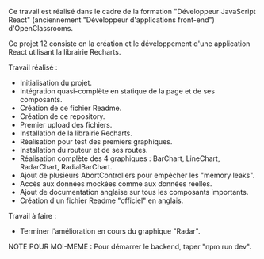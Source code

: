Ce travail est réalisé dans le cadre de la formation "Développeur JavaScript React" (anciennement "Développeur d'applications front-end") d'OpenClassrooms.

Ce projet 12 consiste en la création et le développement d'une application React utilisant la librairie Recharts.

Travail réalisé :
- Initialisation du projet.
- Intégration quasi-complète en statique de la page et de ses composants.
- Création de ce fichier Readme.
- Création de ce repository.
- Premier upload des fichiers.
- Installation de la librairie Recharts.
- Réalisation pour test des premiers graphiques.
- Installation du routeur et de ses routes.
- Réalisation complète des 4 graphiques : BarChart, LineChart, RadarChart, RadialBarChart.
- Ajout de plusieurs AbortControllers pour empêcher les "memory leaks".
- Accès aux données mockées comme aux données réelles.
- Ajout de documentation anglaise sur tous les composants importants.
- Création d'un fichier Readme "officiel" en anglais.

Travail à faire :
- Terminer l'amélioration en cours du graphique "Radar".

NOTE POUR MOI-MEME :
Pour démarrer le backend, taper "npm run dev".